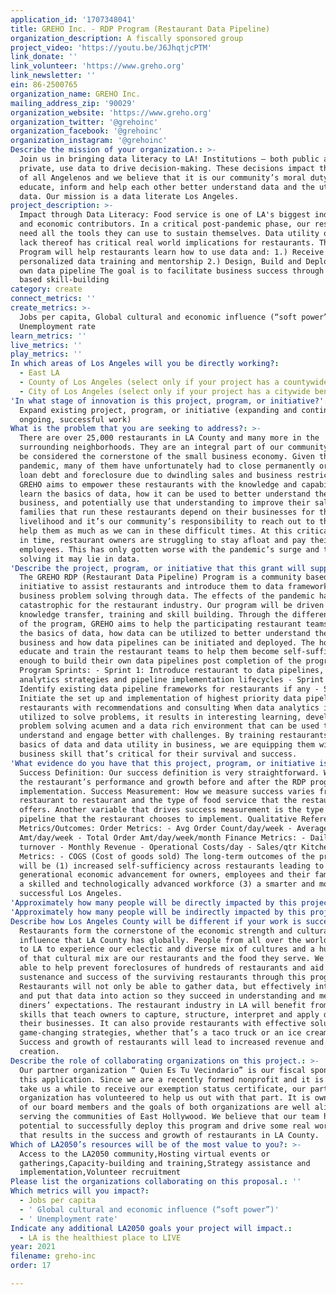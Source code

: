 ```yaml
---
application_id: '1707348041'
title: GREHO Inc. - RDP Program (Restaurant Data Pipeline)
organization_description: A fiscally sponsored group
project_video: 'https://youtu.be/J6JhqtjcPTM'
link_donate: ''
link_volunteer: 'https://www.greho.org'
link_newsletter: ''
ein: 86-2500765
organization_name: GREHO Inc.
mailing_address_zip: '90029'
organization_website: 'https://www.greho.org'
organization_twitter: '@grehoinc'
organization_facebook: '@grehoinc'
organization_instagram: '@grehoinc'
Describe the mission of your organization.: >-
  Join us in bringing data literacy to LA! Institutions – both public and
  private, use data to drive decision-making. These decisions impact the lives
  of all Angelenos and we believe that it is our community’s moral duty to
  educate, inform and help each other better understand data and the utility of
  data. Our mission is a data literate Los Angeles.
project_description: >-
  Impact through Data Literacy: Food service is one of LA's biggest industries
  and economic contributors. In a critical post-pandemic phase, our restaurants
  need all the tools they can use to sustain themselves. Data utility or its
  lack thereof has critical real world implications for restaurants. The RDP
  Program will help restaurants learn how to use data and: 1.) Receive
  personalized data training and mentorship 2.) Design, Build and Deploy their
  own data pipeline The goal is to facilitate business success through data
  based skill-building
category: create
connect_metrics: ''
create_metrics: >-
  Jobs per capita, Global cultural and economic influence (“soft power”),
  Unemployment rate
learn_metrics: ''
live_metrics: ''
play_metrics: ''
In which areas of Los Angeles will you be directly working?:
  - East LA
  - County of Los Angeles (select only if your project has a countywide benefit)
  - City of Los Angeles (select only if your project has a citywide benefit)
'In what stage of innovation is this project, program, or initiative?': >-
  Expand existing project, program, or initiative (expanding and continuing
  ongoing, successful work)
What is the problem that you are seeking to address?: >-
  There are over 25,000 restaurants in LA County and many more in the
  surrounding neighborhoods. They are an integral part of our community and can
  be considered the cornerstone of the small business economy. Given the
  pandemic, many of them have unfortunately had to close permanently or face
  loan debt and foreclosure due to dwindling sales and business restrictions.
  GREHO aims to empower these restaurants with the knowledge and capability to
  learn the basics of data, how it can be used to better understand their
  business, and potentially use that understanding to improve their sales. The
  families that run these restaurants depend on their businesses for their
  livelihood and it’s our community’s responsibility to reach out to them and
  help them as much as we can in these difficult times. At this critical point
  in time, restaurant owners are struggling to stay afloat and pay their
  employees. This has only gotten worse with the pandemic’s surge and the key to
  solving it may lie in data.
'Describe the project, program, or initiative that this grant will support to address the problem identified.': >-
  The GREHO RDP (Restaurant Data Pipeline) Program is a community based
  initiative to assist restaurants and introduce them to data frameworks and
  business problem solving through data. The effects of the pandemic have been
  catastrophic for the restaurant industry. Our program will be driven by
  knowledge transfer, training and skill building. Through the different sprints
  of the program, GREHO aims to help the participating restaurant teams learn
  the basics of data, how data can be utilized to better understand their
  business and how data pipelines can be initiated and deployed. The hope is to
  educate and train the restaurant teams to help them become self-sufficient
  enough to build their own data pipelines post completion of the program.
  Program Sprints: - Sprint 1: Introduce restaurant to data pipelines, data
  analytics strategies and pipeline implementation lifecycles - Sprint 2:
  Identify existing data pipeline frameworks for restaurants if any - Sprint 3:
  Initiate the set up and implementation of highest priority data pipeline for
  restaurants with recommendations and consulting When data analytics is
  utilized to solve problems, it results in interesting learning, development of
  problem solving acumen and a data rich environment that can be used to
  understand and engage better with challenges. By training restaurants in the
  basics of data and data utility in business, we are equipping them with a
  business skill that’s critical for their survival and success.
'What evidence do you have that this project, program, or initiative is or will be successful, and how will you define and measure success?': >-
  Success Definition: Our success definition is very straightforward. We measure
  the restaurant’s performance and growth before and after the RDP program
  implementation. Success Measurement: How we measure success varies from
  restaurant to restaurant and the type of food service that the restaurant
  offers. Another variable that drives success measurement is the type of data
  pipeline that the restaurant chooses to implement. Qualitative Reference
  Metrics/Outcomes: Order Metrics: - Avg Order Count/day/week - Average Order
  Amt/day/week - Total Order Amt/day/week/month Finance Metrics: - Daily
  turnover - Monthly Revenue - Operational Costs/day - Sales/qtr Kitchen
  Metrics: - COGS (Cost of goods sold) The long-term outcomes of the project
  will be (1) increased self-sufficiency across restaurants leading to
  generational economic advancement for owners, employees and their families (2)
  a skilled and technologically advanced workforce (3) a smarter and more
  successful Los Angeles.
'Approximately how many people will be directly impacted by this project, program, or initiative?': '1250'
'Approximately how many people will be indirectly impacted by this project, program, or initiative?': '40000'
Describe how Los Angeles County will be different if your work is successful.: >-
  Restaurants form the cornerstone of the economic strength and cultural
  influence that LA County has globally. People from all over the world travel
  to LA to experience our eclectic and diverse mix of cultures and a huge part
  of that cultural mix are our restaurants and the food they serve. We’ll be
  able to help prevent foreclosures of hundreds of restaurants and aid the
  sustenance and success of the surviving restaurants through this program.
  Restaurants will not only be able to gather data, but effectively interpret
  and put that data into action so they succeed in understanding and meeting
  diners’ expectations. The restaurant industry in LA will benefit from program
  skills that teach owners to capture, structure, interpret and apply data to
  their businesses. It can also provide restaurants with effective solutions and
  game-changing strategies, whether that’s a taco truck or an ice cream store.
  Success and growth of restaurants will lead to increased revenue and job
  creation.
Describe the role of collaborating organizations on this project.: >-
  Our partner organization “ Quien Es Tu Vecindario” is our fiscal sponsor for
  this application. Since we are a recently formed nonprofit and it is going to
  take us a while to receive our exemption status certificate, our partner
  organization has volunteered to help us out with that part. It is owned by one
  of our board members and the goals of both organizations are well aligned
  serving the communities of East Hollywood. We believe that our team has the
  potential to successfully deploy this program and drive some real world impact
  that results in the success and growth of restaurants in LA County.
Which of LA2050’s resources will be of the most value to you?: >-
  Access to the LA2050 community,Hosting virtual events or
  gatherings,Capacity-building and training,Strategy assistance and
  implementation,Volunteer recruitment
Please list the organizations collaborating on this proposal.: ''
Which metrics will you impact?:
  - Jobs per capita
  - ' Global cultural and economic influence (“soft power”)'
  - ' Unemployment rate'
Indicate any additional LA2050 goals your project will impact.:
  - LA is the healthiest place to LIVE
year: 2021
filename: greho-inc
order: 17

---
```

